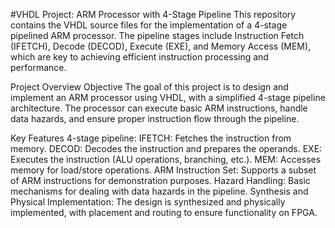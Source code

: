 #VHDL Project: ARM Processor with 4-Stage Pipeline
This repository contains the VHDL source files for the implementation of a 4-stage pipelined ARM processor. The pipeline stages include Instruction Fetch (IFETCH), Decode (DECOD), Execute (EXE), and Memory Access (MEM), which are key to achieving efficient instruction processing and performance.

Project Overview
Objective
The goal of this project is to design and implement an ARM processor using VHDL, with a simplified 4-stage pipeline architecture. The processor can execute basic ARM instructions, handle data hazards, and ensure proper instruction flow through the pipeline.

Key Features
4-stage pipeline:
IFETCH: Fetches the instruction from memory.
DECOD: Decodes the instruction and prepares the operands.
EXE: Executes the instruction (ALU operations, branching, etc.).
MEM: Accesses memory for load/store operations.
ARM Instruction Set: Supports a subset of ARM instructions for demonstration purposes.
Hazard Handling: Basic mechanisms for dealing with data hazards in the pipeline.
Synthesis and Physical Implementation: The design is synthesized and physically implemented, with placement and routing to ensure functionality on FPGA.

